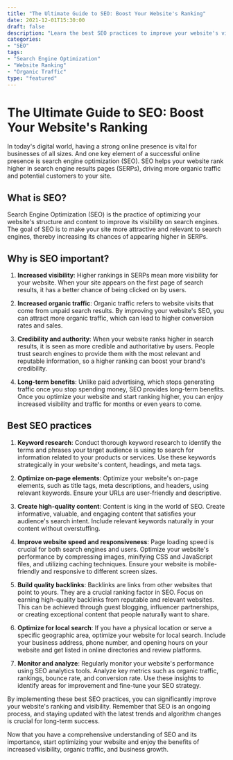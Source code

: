 ```yaml
---
title: "The Ultimate Guide to SEO: Boost Your Website's Ranking"
date: 2021-12-01T15:30:00
draft: false
description: "Learn the best SEO practices to improve your website's visibility and increase organic traffic."
categories:
- "SEO"
tags:
- "Search Engine Optimization"
- "Website Ranking"
- "Organic Traffic"
type: "featured"
---
```


# The Ultimate Guide to SEO: Boost Your Website's Ranking

In today's digital world, having a strong online presence is vital for businesses of all sizes. And one key element of a successful online presence is search engine optimization (SEO). SEO helps your website rank higher in search engine results pages (SERPs), driving more organic traffic and potential customers to your site.

## What is SEO?

Search Engine Optimization (SEO) is the practice of optimizing your website's structure and content to improve its visibility on search engines. The goal of SEO is to make your site more attractive and relevant to search engines, thereby increasing its chances of appearing higher in SERPs.

## Why is SEO important?

1. **Increased visibility**: Higher rankings in SERPs mean more visibility for your website. When your site appears on the first page of search results, it has a better chance of being clicked on by users.

2. **Increased organic traffic**: Organic traffic refers to website visits that come from unpaid search results. By improving your website's SEO, you can attract more organic traffic, which can lead to higher conversion rates and sales.

3. **Credibility and authority**: When your website ranks higher in search results, it is seen as more credible and authoritative by users. People trust search engines to provide them with the most relevant and reputable information, so a higher ranking can boost your brand's credibility.

4. **Long-term benefits**: Unlike paid advertising, which stops generating traffic once you stop spending money, SEO provides long-term benefits. Once you optimize your website and start ranking higher, you can enjoy increased visibility and traffic for months or even years to come.

## Best SEO practices

1. **Keyword research**: Conduct thorough keyword research to identify the terms and phrases your target audience is using to search for information related to your products or services. Use these keywords strategically in your website's content, headings, and meta tags.

2. **Optimize on-page elements**: Optimize your website's on-page elements, such as title tags, meta descriptions, and headers, using relevant keywords. Ensure your URLs are user-friendly and descriptive.

3. **Create high-quality content**: Content is king in the world of SEO. Create informative, valuable, and engaging content that satisfies your audience's search intent. Include relevant keywords naturally in your content without overstuffing.

4. **Improve website speed and responsiveness**: Page loading speed is crucial for both search engines and users. Optimize your website's performance by compressing images, minifying CSS and JavaScript files, and utilizing caching techniques. Ensure your website is mobile-friendly and responsive to different screen sizes.

5. **Build quality backlinks**: Backlinks are links from other websites that point to yours. They are a crucial ranking factor in SEO. Focus on earning high-quality backlinks from reputable and relevant websites. This can be achieved through guest blogging, influencer partnerships, or creating exceptional content that people naturally want to share.

6. **Optimize for local search**: If you have a physical location or serve a specific geographic area, optimize your website for local search. Include your business address, phone number, and opening hours on your website and get listed in online directories and review platforms.

7. **Monitor and analyze**: Regularly monitor your website's performance using SEO analytics tools. Analyze key metrics such as organic traffic, rankings, bounce rate, and conversion rate. Use these insights to identify areas for improvement and fine-tune your SEO strategy.

By implementing these best SEO practices, you can significantly improve your website's ranking and visibility. Remember that SEO is an ongoing process, and staying updated with the latest trends and algorithm changes is crucial for long-term success.

Now that you have a comprehensive understanding of SEO and its importance, start optimizing your website and enjoy the benefits of increased visibility, organic traffic, and business growth.
